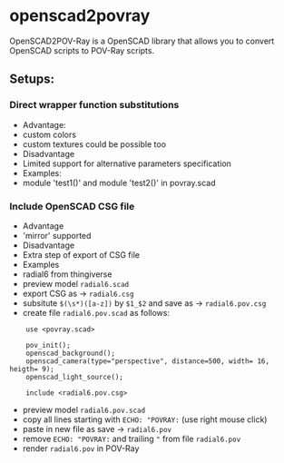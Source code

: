 # openscad2povray

OpenSCAD2POV-Ray is a OpenSCAD library that allows you to convert OpenSCAD scripts to POV-Ray scripts. 

## Setups:


### Direct wrapper function substitutions
* Advantage: 
 * custom colors
 * custom textures could be possible too
* Disadvantage
 * Limited support for alternative parameters specification
* Examples:
 * module 'test1()' and module 'test2()' in povray.scad

### Include OpenSCAD CSG file 
* Advantage
 * 'mirror' supported
* Disadvantage
 * Extra step of export of CSG file
* Examples
 * radial6 from thingiverse 
  * preview model `radial6.scad` 
  * export CSG as -> `radial6.csg`
  * subsitute `$(\s*)([a-z])` by `$1_$2` and save as  -> `radial6.pov.csg`
  * create file `radial6.pov.scad` as follows:
```
    use <povray.scad>

    pov_init();
    openscad_background();
    openscad_camera(type="perspective", distance=500, width= 16, heigth= 9);
    openscad_light_source();

    include <radial6.pov.csg>
```
  * preview model `radial6.pov.scad`
  * copy all lines starting with `ECHO: "POVRAY:` (use right mouse click) 
  * paste in new file as save -> `radial6.pov`
  * remove `ECHO: "POVRAY:` and trailing `"` from file `radial6.pov`
  * render `radial6.pov` in POV-Ray

